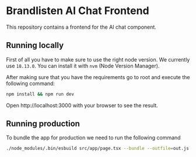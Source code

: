 # Brandlisten AI Chat Frontend

This repository contains a frontend for the AI chat component.

## Running locally

First of all you have to make sure to use the right node version. We currently use `18.13.0`. You can install it with `nvm` (Node Version Manager).

After making sure that you have the requirements go to root and execute the following command:

```sh
npm install && npm run dev
```

Open http://localhost:3000 with your browser to see the result.

## Running production

To bundle the app for production we need to run the following command

```sh
./node_modules/.bin/esbuild src/app/page.tsx --bundle --outfile=out.js
```


